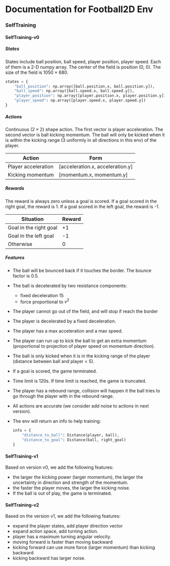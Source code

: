 # Documentation for Football2D Env

### SelfTraining

#### SelfTraining-v0

##### States

States include ball position, ball speed, player position, player speed. Each of them is a 2-D numpy array. The center of the field is position (0, 0). The size of the field is 1050 $\times$ 680. 

```python
states = {
    "ball_position": np.array([ball.position.x, ball.position.y]),
    "ball_speed": np.array([ball.speed.x, ball.speed.y]),
    "player_position": np.array([player.position.x, player.position.y]),
    "player_speed": np.array([player.speed.x, player.speed.y])
}
```



##### Actions

Continuous ($2  \times 2$) shape action. The first vector is player acceleration. The second vector is ball kicking momentum. The ball will only be kicked when it is within the kicking range (3 uniformly in all directions in this env) of the player. 

| Action              | Form                             |
| ------------------- | -------------------------------- |
| Player acceleration | [acceleration.x, acceleration.y] |
| Kicking momentum    | [momentum.x, momentum.y]         |



##### Rewards

The reward is always zero unless a goal is scored. If a goal scored in the right goal, the reward is 1. If a goal scored in the left goal, the reward is -1. 

| Situation              | Reward |
| ---------------------- | ------ |
| Goal in the right goal | +1     |
| Goal in the left goal  | -1     |
| Otherwise              | 0      |

##### Features

- The ball will be bounced back if it touches the border. The bounce factor is 0.5.

- The ball is decelerated by two resistance components:

  - fixed deceleration 15
  - force proportional to $v^2$

- The player cannot go out of the field, and will stop if reach the border

- The player is decelerated by a fixed deceleration.

- The player has a max acceleration and a max speed.

- The player can run up to kick the ball to get an extra momentum (proportional to projection of player speed on momentum direction).

- The ball is only kicked when it is in the kicking range of the player (distance between ball and player < 5).

- If a goal is scored, the game terminated.

- Time limit is 120s. If time limit is reached, the game is truncated.

- The player has a rebound range, collision will happen it the ball tries to go through the player with in the rebound range.

- All actions are accurate (we consider add noise to actions in next version).

- The env will return an info to help training:

  ```python
  info = {
      "distance_to_ball": Distance(player, ball),
      "distance_to_goal": Distance(ball, right_goal)
  }
  ```

#### SelfTraining-v1

Based on version v0, we add the following features:

- the larger the kicking power (larger momentum), the larger the uncertainty in direction and strength of the momentum. 
- the faster the player moves, the larger the kicking noise.
- If the ball is out of play, the game is terminated.

#### SelfTraining-v2

Based on the version v1, we add the following features:

- expand the player states, add player direction vector
- expand action space, add turning action.
- player has a maximum turning angular velocity.
- moving forward is faster than moving backward
- kicking forward can use more force (larger momentum) than kicking backward
- kicking backward has larger noise.
